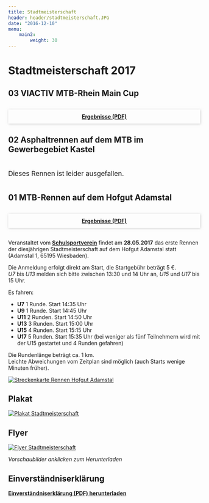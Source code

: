 ```yaml
---
title: Stadtmeisterschaft
header: header/stadtmeisterschaft.JPG
date: "2016-12-10"
menu: 
    main2:
        weight: 30
---
```


# Stadtmeisterschaft 2017


## 03 VIACTIV MTB-Rhein Main Cup

<div style="box-shadow: 1px 1px 6px 0px rgba(173, 173, 173, 0.6); text-align: center; margin: 30px 0;">
	<b><a style="display: block; padding: 10px;" href="stadtmeisterschaft/SM-2017-2.Lauf.pdf">Ergebnisse (PDF)</a></b>
</div>

## 02 Asphaltrennen auf dem MTB im Gewerbegebiet Kastel

<div style="font-size: 125%; margin-top: 40px; margin-bottom: 40px;">
	Dieses Rennen ist leider ausgefallen.
</div>

## 01 MTB-Rennen auf dem Hofgut Adamstal

<div style="box-shadow: 1px 1px 6px 0px rgba(173, 173, 173, 0.6); text-align: center; margin: 30px 0;">
	<b><a style="display: block; padding: 10px;" href="stadtmeisterschaft/SM-2017-1.Lauf.pdf">Ergebnisse (PDF)</a></b>
</div>

Veranstaltet vom **[Schulsportverein](https://schulsportverein.de)** findet am **28.05.2017** das erste Rennen der diesjährigen Stadtmeisterschaft
auf dem Hofgut Adamstal statt (Adamstal 1, 65195 Wiesbaden). 

Die Anmeldung erfolgt direkt am Start, die Startgebühr beträgt 5 €.  
*U7* bis *U13* melden sich bitte zwischen 13:30 und 14 Uhr an, *U15* und *U17* bis 15 Uhr.


Es fahren:

* **U7** 1 Runde. Start 14:35 Uhr
* **U9** 1 Runde. Start 14:45 Uhr
* **U11** 2 Runden. Start 14:50 Uhr
* **U13** 3 Runden. Start 15:00 Uhr
* **U15** 4 Runden. Start 15:15 Uhr
* **U17** 5 Runden. Start 15:35 Uhr (bei weniger als fünf Teilnehmern wird mit der U15 gestartet und 4 Runden gefahren)

Die Rundenlänge beträgt ca. 1 km.  
Leichte Abweichungen vom Zeitplan sind möglich (auch Starts wenige Minuten früher).

[![Streckenkarte Rennen Hofgut Adamstal](stadtmeisterschaft/Hofgut-Adamstal-Streckenplan.jpg)](stadtmeisterschaft/Hofgut-Adamstal-Streckenplan.jpg)

## Plakat

[![Plakat Stadtmeisterschaft](stadtmeisterschaft/poster_640.png)](stadtmeisterschaft/Stadtmeisterschaft-Plakat.pdf)

## Flyer

[![Flyer Stadtmeisterschaft](stadtmeisterschaft/flyer_640.png)](stadtmeisterschaft/Stadtmeisterschaft-Flyer.pdf)

*Vorschaubilder anklicken zum Herunterladen*

## Einverständniserklärung

**[Einverständniserklärung (PDF) herunterladen](stadtmeisterschaft/SM-Einverstaendniserklaerung.pdf)**
